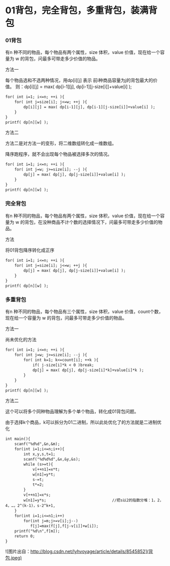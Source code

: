 # 01背包，完全背包，多重背包，装满背包

### 01背包
有n 种不同的物品，每个物品有两个属性，size 体积，value 价值，现在给一个容量为 w 的背包，问最多可带走多少价值的物品。

方法一

每个物品选和不选两种情况，用dp[i][j] 表示 前i种商品容量为j的背包最大的价值。
则：dp[i][j] = max( dp[i-1][j], dp[i-1][j-size[i]]+value[i] );

```
for( int i=1; i<=n; ++i ){
	for( int j=size[i]; j<=w; ++j ){
		dp[i][j] = max( dp[i-1][j], dp[i-1][j-size[i]]+value[i] );
	}
}
printf( dp[n][w] );
```

方法二

方法二是对方法一的变形，将二维数组转化成一维数组。

降序跑程序，就不会出现每个物品被选择多次的情况。

```
for( int i=1; i<=n; ++i ){
	for( int j=w; j>=size[i]; --j ){
		dp[j] = max( dp[j], dp[j-size[i]]+value[i] );
	}
}
printf( dp[n][w] );
```

### 完全背包

有n 种不同的物品，每个物品有两个属性，size 体积，value 价值，现在给一个容量为 w 的背包，在没种商品不计个数的选择情况下，问最多可带走多少价值的物品。

方法

将01背包降序转化成正序

```
for( int i=1; i<=n; ++i ){
	for( int j=size[i]; j<=w; ++j ){
		dp[j] = max( dp[j], dp[j-size[i]]+value[i] );
	}
}
printf( dp[n][w] );
```

### 多重背包

有n 种不同的物品，每个物品有三个属性，size 体积，value 价值，count个数，现在给一个容量为 w 的背包，问最多可带走多少价值的物品。

方法一

尚未优化的方法

```
for( int i=1; i<=n; ++i ){
	for( int j=w; j>=size[i]; --j ){
		for( int k=1; k<=count[i]; ++k ){
			if( j-size[i]*k < 0 )break;
			dp[j] = max( dp[j], dp[j-size[i]*k]+value[i]*k );
		}
	}
}
printf( dp[n][w] );
```

方法二

这个可以将多个同种物品理解为多个单个物品，转化成01背包问题。

由于选择k个商品，k可以拆分为01二进制，所以此处优化了的方法就是二进制优化

```
int main(){
    scanf("%d%d",&n,&m);
    for(int i=1;i<=n;i++){
        int x,y,s,t=1;
        scanf("%d%d%d",&x,&y,&s);
        while (s>=t){
            v[++n1]=x*t;
            w[n1]=y*t;
            s-=t;
            t*=2;
        }
        v[++n1]=x*s;
        w[n1]=y*s;                             //把s以2的指数分堆：1，2，4，…，2^(k-1)，s-2^k+1,
    }
	for(int i=1;i<=n1;i++)
        for(int j=m;j>=v[i];j--)
           f[j]=max(f[j],f[j-v[i]]+w[i]); 
    printf("%d\n",f[m]);
    return 0;
}
```

![图片出自：http://blog.csdn.net/lyhvoyage/article/details/8545852](背包.jpeg)